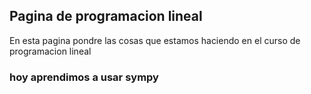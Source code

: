 ## Pagina de programacion lineal

En esta pagina pondre las cosas que estamos haciendo en el curso de programacion lineal

### hoy aprendimos a usar sympy
